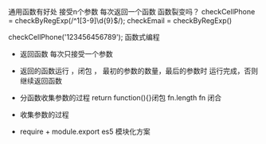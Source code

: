 <!-- 柯里化

编写函数 校验电话 号码，邮箱 -->

通用函数有好处    接受n个参数 每次返回一个函数
函数裂变吗？
checkCellPhone = checkByRegExp(/^1[3-9]\d{9}$/);
checkEmail = checkByRegExp()

checkCellPhone('123456456789');
函数式编程

- 返回函数 每次只接受一个参数 
- 返回的函数运行 ，闭包 ， 最初的参数的数量，最后的参数时 运行完成，否则继续返回函数  


- 分函数收集参数的过程
    return function(){}闭包 fn.length fn 闭合
- 收集参数的过程

- require + module.export es5 模块化方案
